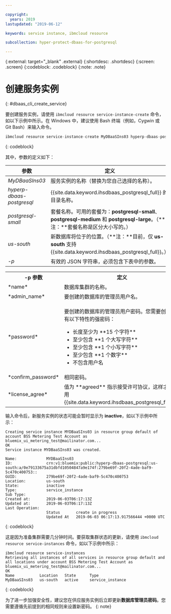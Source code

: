 ```yaml
---

copyright:
  years: 2019
lastupdated: "2019-06-12"

keywords: service instance, ibmcloud resource

subcollection: hyper-protect-dbaas-for-postgresql

---
```


{:external: target="_blank" .external}
{:shortdesc: .shortdesc}
{:screen: .screen}
{:codeblock: .codeblock}
{:note: .note}


# 创建服务实例
{: #dbaas_cli_create_service}

要创建服务实例，请使用 `ibmcloud resource service-instance-create` 命令，如以下示例中所示。在 Windows 中，建议使用 Bash 终端（例如，Cygwin 或 Git Bash）来输入命令。

```javascript
ibmcloud resource service-instance-create MyDBaaSIns03 hyperp-dbaas-postgresql postgresql-small us-south -p '{"name":"DBaaSTestCLICluster03", "admin_name":"admin","password":"passWORD4User19", "confirm_password":"passWORD4User19", "license_agree":["agreed"]}'
```
{: codeblock}

其中，参数的定义如下：

|参数|定义|
| ---------------- |  -------------------------------------------------------------- |
|*MyDBaaSIns03*|服务实例的名称（替换为您自己选择的名称）。|
|*hyperp-dbaas-postgresql*|{{site.data.keyword.ihsdbaas_postgresql_full}} 的目录名称。|
|*postgresql-small*|套餐名称。可用的套餐为：**postgresql-small**、**postgresql-medium** 和 **postgresql-large**。（**注：**套餐名称是区分大小写的。）|
|*us-south*|新数据库将位于的位置。（**注：**目前，仅 **us-south** 支持 {{site.data.keyword.ihsdbaas_postgresql_full}}。）|
|*-p*|有效的 JSON 字符串，必须包含下表中的参数。|

<table>
  <tr>
    <th>-p 参数</th>
    <th>定义</th>
  </tr>
  <tr>
    <td>*name*</td>
    <td>数据库集群的名称。</td>
  </tr>
  <tr>
    <td>*admin_name*</td>
    <td>要创建的数据库的管理员用户名。</td>
  </tr>
  <tr>
    <td>*password*</td>
    <td>
      <p>要创建的数据库的管理员用户密码。您需要创建具有以下特性的强密码：<ul>
          <li>长度至少为 **15 个字符**</li>
          <li>至少包含 **1 个大写字符**</li>
          <li>至少包含 **1 个小写字符**</li>
          <li>至少包含 **1 个数字**</li>
          <li>不包含用户名</li>
        </ul>
      </p>
    </td>
  </tr>
  <tr>
    <td>*confirm_password*</td>
    <td>相同密码。</td>
  </tr>
  <tr>
    <td>*license_agree*</td>
    <td>值为 **agreed** 指示接受许可协议，这样才能使用 {{site.data.keyword.ihsdbaas_postgresql_full}}。</td>
  </tr>
</table>

输入命令后，新服务实例的状态可能会暂时显示为 **inactive**，如以下示例中所示：

```
Creating service instance MYDBaaSIns03 in resource group default of account BSS Metering Test Account as bluemix_ui_metering_test@mailinator.com...
OK
Service instance MYDBaaSIns03 was created.

Name:             MYDBaaSIns03
ID:               crn:v1:bluemix:public:hyperp-dbaas-postgresql:us-south:a/0e79133675a31dbfd10504847a9e174f:279be69f-20f2-4ade-baf9-5c470c400753::
GUID:             279be69f-20f2-4ade-baf9-5c470c400753   
Location:         us-south   
State:            inactive   
Type:             service_instance   
Sub Type:            
Created at:       2019-06-03T06:17:13Z   
Updated at:       2019-06-03T06:17:13Z   
Last Operation:                      
                  Status       create in progress      
                  Updated At   2019-06-03 06:17:13.917566444 +0000 UTC
```
{: codeblock}

这是因为准备集群需要几分钟时间。要获取集群状态的更新，请使用 `ibmcloud resource service-instances` 命令，如以下示例中所示：

```
ibmcloud resource service-instances
Retrieving all instances of all services in resource group default and all locations under account BSS Metering Test Account as bluemix_ui_metering_test@mailinator.com...
OK
Name           Location   State      Type
MyDBaaSIns03   us-south   active     service_instance
```
{: codeblock}

为了进一步加强安全性，建议您在供应服务实例后立即更新**数据库管理员密码**。您需要遵循先前提到的相同规则来设置新密码。
{: note}
